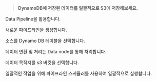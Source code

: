 > **DynamoDB에 저장된 데이터를 일괄적으로 S3에 저장해보세요.**

Data Pipeline을 활용합니다.  

새로운 파이프라인을 생성합니다.  

소스를 Dynamo DB 테이블을 선택합니다.  

데이터 변환 및 처리는 Data node를 통해 처리합니다.  

데이터 목적지를 s3 버킷을 선택합니다.  

일괄적인 작업을 위해 파이프라인 스케쥴러를 사용하여 일괄적으로 실행합니다.
